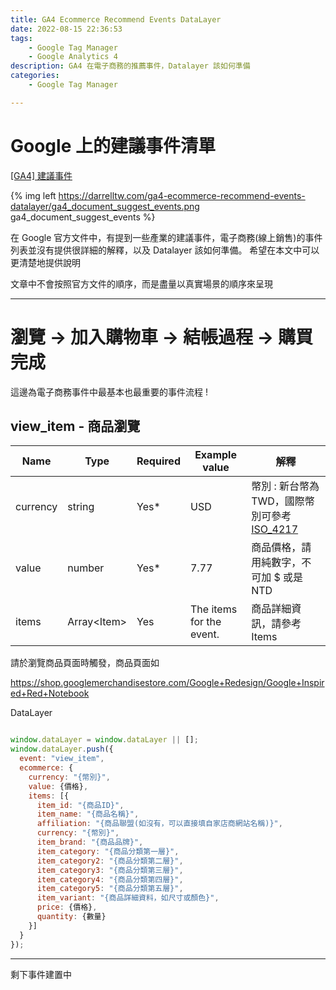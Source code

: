```yaml
---
title: GA4 Ecommerce Recommend Events DataLayer
date: 2022-08-15 22:36:53
tags: 
	- Google Tag Manager
	- Google Analytics 4
description: GA4 在電子商務的推薦事件，Datalayer 該如何準備
categories: 
	- Google Tag Manager

---
```



# Google 上的建議事件清單

[[GA4] 建議事件](https://support.google.com/analytics/answer/9267735?hl=zh-Hant)

{% img left	https://darrelltw.com/ga4-ecommerce-recommend-events-datalayer/ga4_document_suggest_events.png ga4_document_suggest_events %}

在 Google 官方文件中，有提到一些產業的建議事件，電子商務(線上銷售)的事件列表並沒有提供很詳細的解釋，以及 Datalayer 該如何準備。
希望在本文中可以更清楚地提供說明

文章中不會按照官方文件的順序，而是盡量以真實場景的順序來呈現

---

# 瀏覽 -> 加入購物車 -> 結帳過程 -> 購買完成

這邊為電子商務事件中最基本也最重要的事件流程 !

## view_item - 商品瀏覽

| **Name** | **Type** | **Required** | **Example value** | **解釋** | 
|---|---|---|---|---|
| currency | string | Yes\* | USD | 幣別 : 新台幣為TWD，國際幣別可參考 [ISO_4217](https://en.wikipedia.org/wiki/ISO_4217#Active_codes) |
| value | number | Yes\* | 7\.77 | 商品價格，請用純數字，不可加 $ 或是 NTD |
| items | Array&lt;Item&gt; | Yes | The items for the event\. | 商品詳細資訊，請參考 Items |

請於瀏覽商品頁面時觸發，商品頁面如

https://shop.googlemerchandisestore.com/Google+Redesign/Google+Inspired+Red+Notebook

DataLayer

```javascript

window.dataLayer = window.dataLayer || [];
window.dataLayer.push({
  event: "view_item",
  ecommerce: {
    currency: "{幣別}",
    value: {價格},
    items: [{
      item_id: "{商品ID}",
      item_name: "{商品名稱}",
      affiliation: "{商品聯盟(如沒有，可以直接填自家店商網站名稱)}",
      currency: "{幣別}",
      item_brand: "{商品品牌}",
      item_category: "{商品分類第一層}",
      item_category2: "{商品分類第二層}",
      item_category3: "{商品分類第三層}",
      item_category4: "{商品分類第四層}",
      item_category5: "{商品分類第五層}",
      item_variant: "{商品詳細資料，如尺寸或顏色}",
      price: {價格},
      quantity: {數量}
    }]
  }
});

```

---

剩下事件建置中
